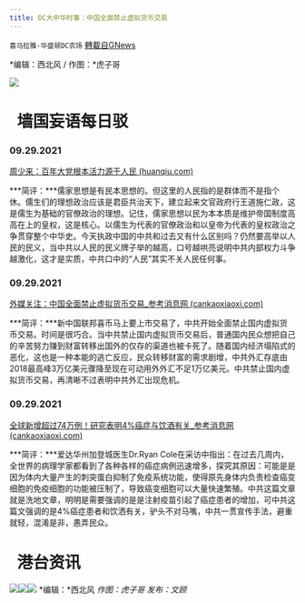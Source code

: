 ```yaml
---
title: DC大中华时事：中国全面禁止虚拟货币交易
---
```

`喜马拉雅-华盛顿DC农场` [轉載自GNews](https://gnews.org/zh-hans/1562234/)

*编辑：西北风 / 作图：*虎子哥

![](http://himalayawashingtondc.org/wp-content/uploads/2021/08/ScreenShot-2021-08-01-at-17.25.09@2x.png)

#   墙国妄语每日驳

### **0**9.29.2021

[周少来：百年大党根本活力源于人民 (huanqiu.com)](https://m.huanqiu.com/article/44xag75aWTF)

***简评：***儒家思想是有民本思想的。但这里的人民指的是群体而不是指个休。儒生们的理想政治应该是君臣共治天下，建立起来文官政府行王道施仁政，这是儒生为基础的官僚政治的理想。记住，儒家思想以民为本本质是维护帝国制度高高在上的皇权，这是核心。以儒生为代表的官僚政治和以皇帝为代表的皇权政治之争贯穿整个中华史。今天执政中国的中共和过去又有什么区别吗？仍然要高举以人民的民义，当中共以人民的民义牌子举的越高，口号越哄亮说明中共内部权力斗争越激化，这才是实质，中共口中的“人民”其实不关人民任何事。

### 09.29.2021

[外媒关注：中国全面禁止虚拟货币交易\_参考消息网 (cankaoxiaoxi.com)](http://m.cankaoxiaoxi.com/finance/20210926/2455044.shtml)

***简评：***新中国联邦喜币马上要上市交易了，中共开始全面禁止国内虚拟货币交易。时间是很巧合。当中共禁止国内虚拟货币交易后，普通国内民众想把自己的辛苦努力赚到财富转移出国外的仅存的渠道也被卡死了。随着国内经济塌陷式的恶化，这也是一种本能的逃亡反应，民众转移财富的需求剧增，中共外汇存底由2018最高峰3万亿美元骤降至现在可动用外外汇不足1万亿美元。中共禁止国内虚拟货币交易，再清晰不过表明中共外汇出现危机。

### 09.29.2021

[全球新增超过74万例！研究表明4%癌症与饮酒有关\_参考消息网 (cankaoxiaoxi.com)](http://m.cankaoxiaoxi.com/sports/20210929/2454562.shtml)

***简评：***爱达华州加登城医生Dr.Ryan Cole在采访中指出：在过去几周内，全世界的病理学家都看到了各种各样的癌症病例迅速增多，探究其原因：可能是是因为体内大量产生的刺突蛋白抑制了免疫系统功能，使得原先身体内负责检查癌变细胞的免疫细胞的功能被压制了，导致癌变细胞可以大量快速繁殖。中共这篇文章就是洗地文章，明明是需要强调的是是注射疫苗引起了癌症患者的增加，可中共这篇文强调的是4%癌症患者和饮洒有关，驴头不对马嘴，中共一贯宣传手法，避重就轻，混淆是非，愚弄民众。

#   港台资讯
![](https://media.discordapp.net/attachments/858887785507323904/892645316736716810/01.png?width=1043&amp;height=586)![](https://media.discordapp.net/attachments/858887785507323904/892645382742499378/02.png?width=1043&amp;height=586)![](https://media.discordapp.net/attachments/858887785507323904/892645435842367488/03.png?width=1043&amp;height=586)
*编辑：*西北风
*作图：虎子哥
发布：文顾*
